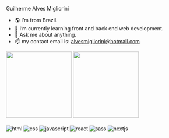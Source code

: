 Guilherme Alves Migliorini

- 🌎 I’m from Brazil.
- 🌱 I’m currently learning front and back end web development.
- 💬 Ask me about anything.
- 📫 my contact email is: alvesmigliorini@hotmail.com

<div>
  <img height="180em" src="https://github-readme-stats.vercel.app/api?username=GuilhermeAlvesMigliorini&show_icons=true&theme=radical&count_private=true">
  <img height="180em" src="https://github-readme-stats.vercel.app/api/top-langs/?username=GuilhermeAlvesMigliorini&theme=radical">
</div>

<div style="display: inline_block"><br>
  <img align="center" alt="html" src="https://img.shields.io/badge/HTML5-E34F26?style=for-the-badge&logo=html5&logoColor=white">
  <img align="center" alt="css" src="https://img.shields.io/badge/CSS3-1572B6?style=for-the-badge&logo=css3&logoColor=white">
  <img align="center" alt="javascript" src="https://img.shields.io/badge/JavaScript-323330?style=for-the-badge&logo=javascript&logoColor=F7DF1E">
  <img align="center" alt="react" src="https://img.shields.io/badge/React-20232A?style=for-the-badge&logo=react&logoColor=61DAFB">
  <img align="center" alt="sass" src="https://img.shields.io/badge/Sass-CC6699?style=for-the-badge&logo=sass&logoColor=white">
  <img align="center" alt="nextjs" src="https://img.shields.io/badge/next.js-000000?style=for-the-badge&logo=nextdotjs&logoColor=white">
</div>
